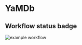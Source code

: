 # YaMDb

## Workflow status badge

![example workflow](https://github.com/airatns/yamdb_final/actions/workflows/yamdb_workflow.yml/badge.svg)
